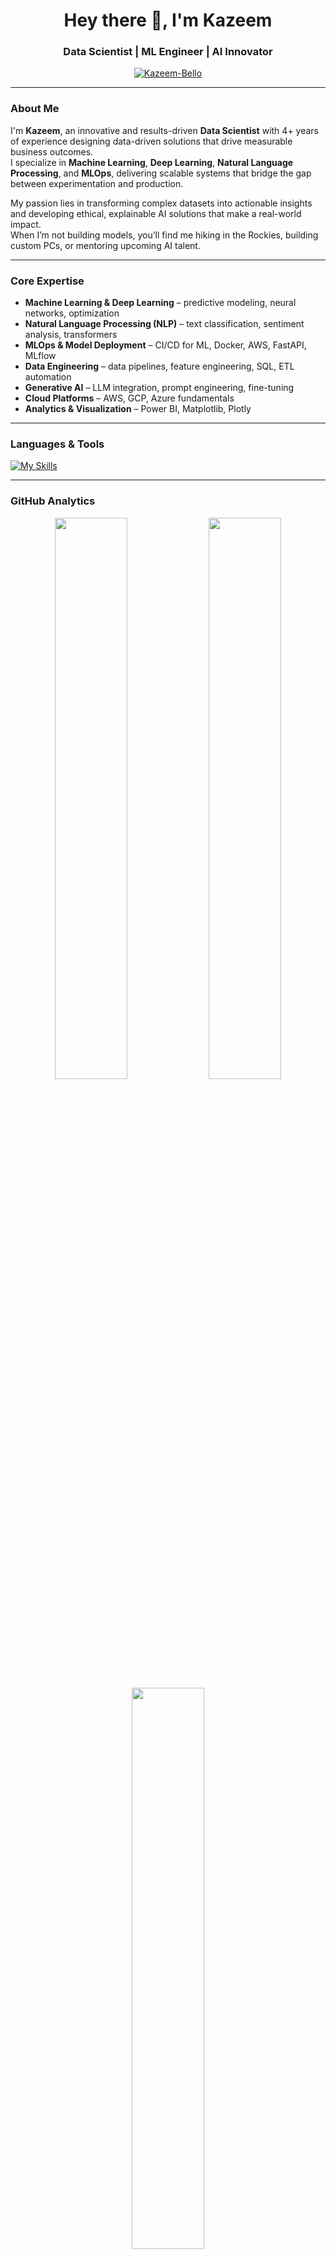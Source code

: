 <h1 align="center">Hey there 👋, I'm Kazeem</h1>
<h3 align="center">Data Scientist | ML Engineer | AI Innovator</h3>

<p align="center">
  <a href="https://github.com/Kazeem-Bello">
    <img src="https://komarev.com/ghpvc/?username=Kazeem-Bello&label=Profile%20views&color=0e75b6&style=flat" alt="Kazeem-Bello" />
  </a>
</p>

---

### About Me
I'm **Kazeem**, an innovative and results-driven **Data Scientist** with 4+ years of experience designing data-driven solutions that drive measurable business outcomes.  
I specialize in **Machine Learning**, **Deep Learning**, **Natural Language Processing**, and **MLOps**, delivering scalable systems that bridge the gap between experimentation and production.  

My passion lies in transforming complex datasets into actionable insights and developing ethical, explainable AI solutions that make a real-world impact.  
When I’m not building models, you’ll find me hiking in the Rockies, building custom PCs, or mentoring upcoming AI talent.  

---

### Core Expertise
- **Machine Learning & Deep Learning** – predictive modeling, neural networks, optimization  
- **Natural Language Processing (NLP)** – text classification, sentiment analysis, transformers  
- **MLOps & Model Deployment** – CI/CD for ML, Docker, AWS, FastAPI, MLflow  
- **Data Engineering** – data pipelines, feature engineering, SQL, ETL automation  
- **Generative AI** – LLM integration, prompt engineering, fine-tuning  
- **Cloud Platforms** – AWS, GCP, Azure fundamentals  
- **Analytics & Visualization** – Power BI, Matplotlib, Plotly  

---

### Languages & Tools

[![My Skills](https://skillicons.dev/icons?i=python,pytorch,tensorflow,docker,fastapi,git,mysql,mongodb,linux,aws,html,css,javascript&theme=dark)](https://skillicons.dev)


---

### GitHub Analytics
<p align="center">
  <img width="48%" src="https://github-readme-stats.vercel.app/api?username=Kazeem-Bello&show_icons=true&theme=tokyonight" />
  <img width="48%" src="https://github-readme-streak-stats.herokuapp.com/?user=Kazeem-Bello&theme=tokyonight" />
  <img width="48%" src="https://github-readme-stats.vercel.app/api/top-langs/?username=Kazeem-Bello&layout=compact&theme=tokyonight" />
</p>

---

### 📫 Connect with Me
<p align="center">
  <a href="https://linkedin.com/in/kazeem-bello" target="_blank"><img src="https://skillicons.dev/icons?i=linkedin" width="40" height="40" /></a>
  <a href="https://twitter.com/KazeemBelloAI" target="_blank"><img src="https://skillicons.dev/icons?i=twitter" width="40" height="40" /></a>
  <a href="mailto:kazeem.ai.contact@gmail.com" target="_blank"><img src="https://cdn-icons-png.flaticon.com/512/732/732200.png" width="40" height="40" /></a>
  <a href="https://kazeem-bello.github.io" target="_blank"><img src="https://skillicons.dev/icons?i=github" width="40" height="40" /></a>
</p>

---

⭐ **“Building ethical, scalable, and human-centric AI — one model at a time.”**
